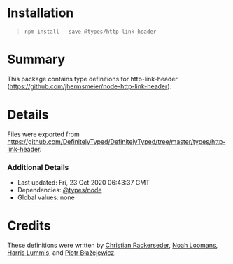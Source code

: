 # Installation
> `npm install --save @types/http-link-header`

# Summary
This package contains type definitions for http-link-header (https://github.com/jhermsmeier/node-http-link-header).

# Details
Files were exported from https://github.com/DefinitelyTyped/DefinitelyTyped/tree/master/types/http-link-header.

### Additional Details
 * Last updated: Fri, 23 Oct 2020 06:43:37 GMT
 * Dependencies: [@types/node](https://npmjs.com/package/@types/node)
 * Global values: none

# Credits
These definitions were written by [Christian Rackerseder](https://github.com/screendriver), [Noah Loomans](https://github.com/nloomans), [Harris Lummis](https://github.com/lummish), and [Piotr Błażejewicz](https://github.com/peterblazejewicz).
